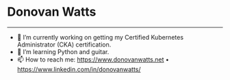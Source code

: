 # Donovan Watts

<hr>

- 🔭 I’m currently working on getting my Certified Kubernetes Administrator (CKA) certification.
- 🌱 I’m learning Python and guitar.
- 📫 How to reach me: https://www.donovanwatts.net • https://www.linkedin.com/in/donovanwatts/
